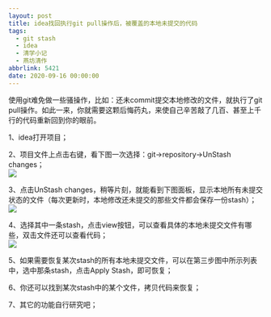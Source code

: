 ```yaml
---
layout: post
title: idea找回执行git pull操作后，被覆盖的本地未提交的代码
tags:
  - git stash
  - idea
  - 清学小记
  - 燕坊清作
abbrlink: 5421
date: 2020-09-16 00:00:00
---
```


<!-- wp:paragraph -->

使用git难免做一些骚操作，比如：还未commit提交本地修改的文件，就执行了git pull操作。如此一来，你就需要这颗后悔药丸，来使自己辛苦敲了几百、甚至上千行的代码重新回到你的眼前。

<!-- /wp:paragraph -->

<!-- wp:paragraph -->

1、idea打开项目；

<!-- /wp:paragraph -->

<!-- wp:paragraph -->

2、项目文件上点击右键，看下图一次选择：git→repository→UnStash changes；  
![](http://image.bmqy.net/wp-content/uploads/2020/09/QQ截图20200916095424.png)

<!-- /wp:paragraph -->

<!-- wp:paragraph -->

3、点击UnStash changes，稍等片刻，就能看到下图面板，显示本地所有未提交状态的文件（每次更新时，本地修改还未提交的那些文件都会保存一份stash）；  
![](http://image.bmqy.net/wp-content/uploads/2020/09/QQ截图20200916095627.png)

<!-- /wp:paragraph -->

<!-- wp:paragraph -->

4、选择其中一条stash，点击view按钮，可以查看具体的本地未提交文件有哪些，双击文件还可以查看代码；  
![](http://image.bmqy.net/wp-content/uploads/2020/09/QQ截图20200916095820.png)

<!-- /wp:paragraph -->

<!-- wp:paragraph -->

5、如果需要恢复某次stash的所有本地未提交文件，可以在第三步图中所示列表中，选中那条stash，点击Apply Stash，即可恢复；

<!-- /wp:paragraph -->

<!-- wp:paragraph -->

6、你还可以找到某次stash中的某个文件，拷贝代码来恢复；

<!-- /wp:paragraph -->

<!-- wp:paragraph -->

7、其它的功能自行研究吧；

<!-- /wp:paragraph -->